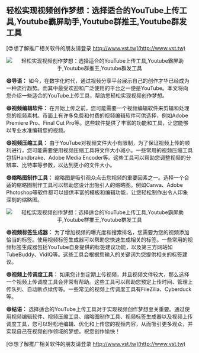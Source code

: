 ## **轻松实现视频创作梦想：选择适合的YouTube上传工具,Youtube霸屏助手,Youtube群推王,Youtube群发工具**

[😍想了解推广相关软件的朋友请登录 http://www.vst.tw](http://www.vst.tw)

 <center><img src="https://vst.tw/MP4/tuiguang/png/7.png" alt="轻松实现视频创作梦想：选择适合的YouTube上传工具,Youtube霸屏助手,Youtube群推王,Youtube群发工具"></center>

**😄导语：**
如今，在数字化时代，通过视频分享平台展示自己的创作才华已经成为一种流行趋势。而其中最受欢迎和广泛使用的平台之一便是YouTube。本文将向您介绍一些适合的YouTube上传工具，帮助您轻松实现视频创作梦想。

**😄视频编辑软件：**
在开始上传之前，您可能需要一个视频编辑软件来剪辑和处理您的视频素材。市面上有许多免费和付费的视频编辑软件可供选择，例如Adobe Premiere Pro、Final Cut Pro等。这些软件提供了丰富的功能和工具，让您能够以专业水准编辑您的视频。

**😄视频压缩工具：**
由于YouTube对视频文件大小有限制，为了保证视频上传的顺利进行，您可能需要使用视频压缩工具将文件大小减小。一些常用的视频压缩工具包括Handbrake、Adobe Media Encoder等。这些工具可以帮助您调整视频的分辨率、比特率等参数，以达到更小的文件大小。

**😄缩略图制作工具：**
缩略图是吸引观众点击您视频的重要因素之一。选择一个合适的缩略图制作工具可以帮助您设计出吸引人的缩略图。例如Canva、Adobe Photoshop等软件都可以提供丰富的模板和编辑功能，让您轻松制作出令人印象深刻的缩略图。

 <center><img src="https://vst.tw/MP4/tuiguang/png/4.png" alt="轻松实现视频创作梦想：选择适合的YouTube上传工具,Youtube霸屏助手,Youtube群推王,Youtube群发工具"></center>

**😄视频标签生成器：**
为了增加视频的曝光度和搜索排名，您需要为您的视频添加恰当的标签。使用视频标签生成器可以帮助您快速生成相关的标签。一些常用的视频标签生成器包括YouTube自身提供的标签建议功能，以及第三方网站如TubeBuddy、VidIQ等。这些工具会根据您输入的关键词为您提供相关的标签建议。

**😄视频上传调度工具：**
如果您计划定期上传视频，并且视频文件较大，那么选择一个视频上传调度工具会非常有帮助。这些工具可以帮助您预定上传时间、管理上传队列、自动断点续传等。一些常见的视频上传调度工具有FileZilla、Cyberduck等。

**😄结语：**
选择适合的YouTube上传工具对于实现视频创作梦想至关重要。通过使用视频编辑软件、视频压缩工具、缩略图制作工具、视频标签生成器以及视频上传调度工具，您可以轻松地编辑、优化和上传您的视频内容，从而吸引更多观众，并实现自己在视频创作领域的梦想。祝您创作愉快！

[😍想了解推广相关软件的朋友请登录 http://www.vst.tw](http://www.vst.tw)



